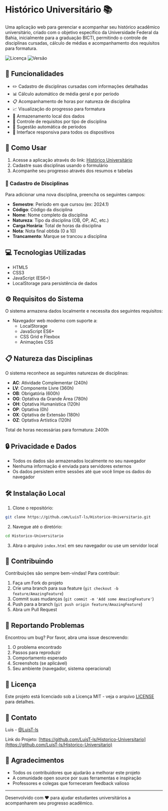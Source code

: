 # Histórico Universitário 📚

Uma aplicação web para gerenciar e acompanhar seu histórico acadêmico universitário, criado com o objetivo específico da Universidade Federal da Bahia, inicialmente para a graduação BICTI, permitindo o controle de disciplinas cursadas, cálculo de médias e acompanhamento dos requisitos para formatura.

![Licença](https://img.shields.io/badge/license-MIT-blue.svg)
![Versão](https://img.shields.io/badge/version-1.0.0-green.svg)

## 🌟 Funcionalidades

- ✏️ Cadastro de disciplinas cursadas com informações detalhadas
- 📊 Cálculo automático de média geral e por período
- 📋 Acompanhamento de horas por natureza de disciplina
- 📈 Visualização do progresso para formatura
- 💾 Armazenamento local dos dados
- 🎯 Controle de requisitos por tipo de disciplina
- 🔄 Sugestão automática de períodos
- 📱 Interface responsiva para todos os dispositivos

## 🚀 Como Usar

1. Acesse a aplicação através do link: [Histórico Universitário](https://github.com/LuisT-ls/Historico-Universitario)
2. Cadastre suas disciplinas usando o formulário
3. Acompanhe seu progresso através dos resumos e tabelas

### 📝 Cadastro de Disciplinas

Para adicionar uma nova disciplina, preencha os seguintes campos:

- **Semestre**: Período em que cursou (ex: 2024.1)
- **Código**: Código da disciplina
- **Nome**: Nome completo da disciplina
- **Natureza**: Tipo da disciplina (OB, OP, AC, etc.)
- **Carga Horária**: Total de horas da disciplina
- **Nota**: Nota final obtida (0 a 10)
- **Trancamento**: Marque se trancou a disciplina

## 💻 Tecnologias Utilizadas

- HTML5
- CSS3
- JavaScript (ES6+)
- LocalStorage para persistência de dados

## ⚙️ Requisitos do Sistema

O sistema armazena dados localmente e necessita dos seguintes requisitos:

- Navegador web moderno com suporte a:
  - LocalStorage
  - JavaScript ES6+
  - CSS Grid e Flexbox
  - Animações CSS

## 📋 Natureza das Disciplinas

O sistema reconhece as seguintes naturezas de disciplinas:

- **AC**: Atividade Complementar (240h)
- **LV**: Componente Livre (360h)
- **OB**: Obrigatória (600h)
- **OG**: Optativa da Grande Área (780h)
- **OH**: Optativa Humanística (120h)
- **OP**: Optativa (0h)
- **OX**: Optativa de Extensão (180h)
- **OZ**: Optativa Artística (120h)

Total de horas necessárias para formatura: 2400h

## 🔒 Privacidade e Dados

- Todos os dados são armazenados localmente no seu navegador
- Nenhuma informação é enviada para servidores externos
- Os dados persistem entre sessões até que você limpe os dados do navegador

## 🛠️ Instalação Local

1. Clone o repositório:
```bash
git clone https://github.com/LuisT-ls/Historico-Universitario.git
```

2. Navegue até o diretório:
```bash
cd Historico-Universitario
```

3. Abra o arquivo `index.html` em seu navegador ou use um servidor local

## 🤝 Contribuindo

Contribuições são sempre bem-vindas! Para contribuir:

1. Faça um Fork do projeto
2. Crie uma branch para sua feature (`git checkout -b feature/AmazingFeature`)
3. Commit suas mudanças (`git commit -m 'Add some AmazingFeature'`)
4. Push para a branch (`git push origin feature/AmazingFeature`)
5. Abra um Pull Request

## 🐛 Reportando Problemas

Encontrou um bug? Por favor, abra uma issue descrevendo:

1. O problema encontrado
2. Passos para reproduzir
3. Comportamento esperado
4. Screenshots (se aplicável)
5. Seu ambiente (navegador, sistema operacional)

## 📜 Licença

Este projeto está licenciado sob a Licença MIT - veja o arquivo [LICENSE](LICENSE) para detalhes.

## 📧 Contato

Luis - [@LuisT-ls](https://github.com/LuisT-ls)

Link do Projeto: [https://github.com/LuisT-ls/Historico-Universitario](https://github.com/LuisT-ls/Historico-Universitario)

## 🙏 Agradecimentos

- Todos os contribuidores que ajudarão a melhorar este projeto
- A comunidade open source por suas ferramentas e inspiração
- Professores e colegas que forneceram feedback valioso

---
Desenvolvido com ❤️ para ajudar estudantes universitários a acompanharem seu progresso acadêmico.
